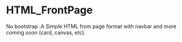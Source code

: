 # HTML_FrontPage
No bootstrap .A Simple HTML from page format with navbar and more coming soon (card, canvas, etc).
